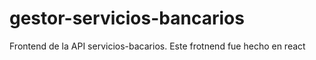 # gestor-servicios-bancarios
Frontend de la API servicios-bacarios. Este frotnend fue hecho en react

